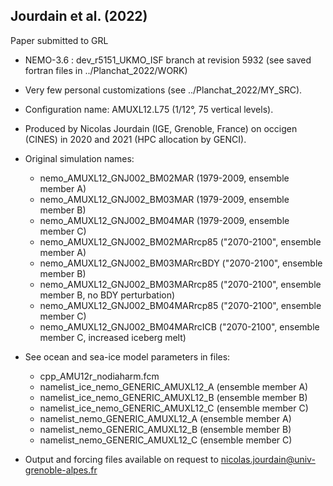 ## Jourdain et al. (2022)

Paper submitted to GRL

* NEMO-3.6 : dev\_r5151\_UKMO\_ISF branch at revision 5932 (see saved fortran files in ../Planchat\_2022/WORK)

* Very few personal customizations (see ../Planchat\_2022/MY\_SRC).

* Configuration name: AMUXL12.L75 (1/12°, 75 vertical levels).

* Produced by Nicolas Jourdain (IGE, Grenoble, France) on occigen (CINES) in 2020 and 2021 (HPC allocation by GENCI).

* Original simulation names: 
   - nemo\_AMUXL12\_GNJ002\_BM02MAR (1979-2009, ensemble member A)
   - nemo\_AMUXL12\_GNJ002\_BM03MAR (1979-2009, ensemble member B)
   - nemo\_AMUXL12\_GNJ002\_BM04MAR (1979-2009, ensemble member C)
   - nemo\_AMUXL12\_GNJ002\_BM02MARrcp85 ("2070-2100", ensemble member A)
   - nemo\_AMUXL12\_GNJ002\_BM03MARrcBDY ("2070-2100", ensemble member B)
   - nemo\_AMUXL12\_GNJ002\_BM03MARrcp85 ("2070-2100", ensemble member B, no BDY perturbation)
   - nemo\_AMUXL12\_GNJ002\_BM04MARrcp85 ("2070-2100", ensemble member C)
   - nemo\_AMUXL12\_GNJ002\_BM04MARrcICB ("2070-2100", ensemble member C, increased iceberg melt)

* See ocean and sea-ice model parameters in files:
   - cpp\_AMU12r\_nodiaharm.fcm
   - namelist\_ice\_nemo\_GENERIC\_AMUXL12\_A (ensemble member A)
   - namelist\_ice\_nemo\_GENERIC\_AMUXL12\_B (ensemble member B)
   - namelist\_ice\_nemo\_GENERIC\_AMUXL12\_C (ensemble member C)
   - namelist\_nemo\_GENERIC\_AMUXL12\_A (ensemble member A)
   - namelist\_nemo\_GENERIC\_AMUXL12\_B (ensemble member B)
   - namelist\_nemo\_GENERIC\_AMUXL12\_C (ensemble member C)

* Output and forcing files available on request to <nicolas.jourdain@univ-grenoble-alpes.fr> 
